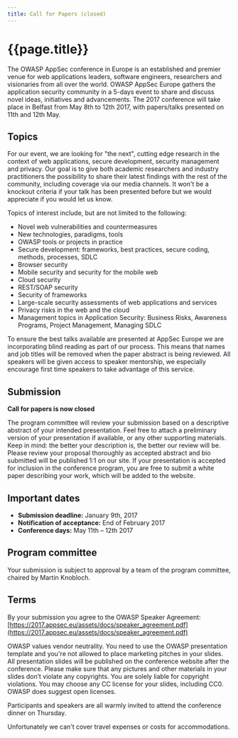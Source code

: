 ```yaml
---
title: Call for Papers (closed)
---
```


# {{page.title}}


The OWASP AppSec conference in Europe is an established and premier venue for web applications leaders, software engineers, researchers and visionaries from all over the world. OWASP AppSec Europe gathers the application security community in a 5-days event to share and discuss novel ideas, initiatives and advancements. The 2017 conference will take place in Belfast from May 8th to 12th 2017, with papers/talks presented on 11th and 12th May.

## Topics

For our event, we are looking for "the next", cutting edge research in the context of web applications, secure development, security management and privacy. Our goal is to give both academic researchers and industry practitioners the possibility to share their latest findings with the rest of the community, including coverage via our media channels. It won't be a knockout criteria if your talk has been presented before but we would appreciate if you would let us know.  

Topics of interest include, but are not limited to the following:

* Novel web vulnerabilities and countermeasures
* New technologies, paradigms, tools
* OWASP tools or projects in practice
* Secure development: frameworks, best practices, secure coding, methods, processes, SDLC
* Browser security
* Mobile security and security for the mobile web
* Cloud security
* REST/SOAP security
* Security of frameworks
* Large-scale security assessments of web applications and services
* Privacy risks in the web and the cloud
* Management topics in Application Security: Business Risks, Awareness Programs, Project Management, Managing SDLC

To ensure the best talks available are presented at AppSec Europe we are incorporating blind reading as part of our process.  This means that names and job titles will be removed when the paper abstract is being reviewed.  All speakers will be given access to speaker mentorship, we especially encourage first time speakers to take advantage of this service.  
  
## Submission
 
**Call for papers is now closed**
 
The program committee will review your submission based on a descriptive abstract of your intended presentation. Feel free to attach a preliminary version of your presentation if available, or any other supporting materials. Keep in mind: the better your description is, the better our review will be. Please review your proposal thoroughly as accepted abstract and bio submitted will be published 1:1 on our site. If your presentation is accepted for inclusion in the conference program, you are free to submit a white paper describing your work, which will be added to the website. 
 
## Important dates  
 
* **Submission deadline:** January 9th, 2017  
* **Notification of acceptance:** End of February 2017  
* **Conference days:** May 11th – 12th 2017 

## Program committee

Your submission is subject to approval by a team of the program committee, chaired by Martin Knobloch.   
 
## Terms  
By your submission you agree to the OWASP Speaker Agreement: [https://2017.appsec.eu/assets/docs/speaker_agreement.pdf](https://2017.appsec.eu/assets/docs/speaker_agreement.pdf)

OWASP values vendor neutrality. You need to use the OWASP presentation template and you're not allowed to place marketing pitches in your slides. All presentation slides will be published on the conference website after the conference. Please make sure that any pictures and other materials in your slides don’t violate any copyrights. You are solely liable for copyright violations. You may choose any CC license for your slides, including CC0. OWASP does suggest open licenses.

Participants and speakers are all warmly invited to attend the conference dinner on Thursday.

Unfortunately we can't cover travel expenses or costs for accommodations.
 

